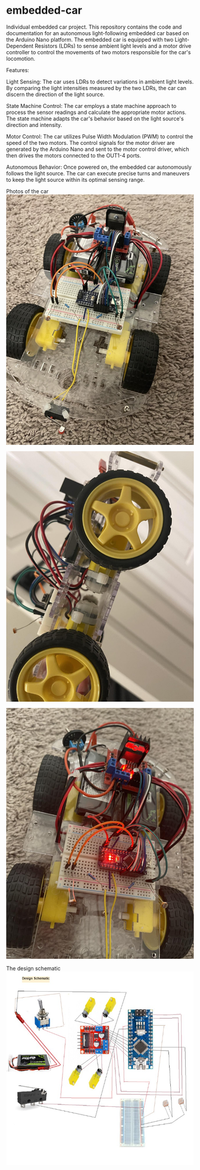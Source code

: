 # embedded-car

Individual embedded car project.
This repository contains the code and documentation for an autonomous light-following embedded car based on the Arduino Nano platform. The embedded car is equipped with two Light-Dependent Resistors (LDRs) to sense ambient light levels and a motor drive controller to control the movements of two motors responsible for the car's locomotion.

Features:

Light Sensing: The car uses LDRs to detect variations in ambient light levels. By comparing the light intensities measured by the two LDRs, the car can discern the direction of the light source.

State Machine Control: The car employs a state machine approach to process the sensor readings and calculate the appropriate motor actions. The state machine adapts the car's behavior based on the light source's direction and intensity.

Motor Control: The car utilizes Pulse Width Modulation (PWM) to control the speed of the two motors. The control signals for the motor driver are generated by the Arduino Nano and sent to the motor control driver, which then drives the motors connected to the OUT1-4 ports.

Autonomous Behavior: Once powered on, the embedded car autonomously follows the light source. The car can execute precise turns and maneuvers to keep the light source within its optimal sensing range.

Photos of the car
![image](https://github.com/ryanly36/embedded-car/blob/main/photos/embedded-car1.jpg)

![image](https://github.com/ryanly36/embedded-car/blob/main/photos/embedded-car2.jpg)

![image](https://github.com/ryanly36/embedded-car/blob/main/photos/embedded-car3.jpg)

The design schematic
![image](https://github.com/ryanly36/embedded-car/blob/main/photos/embedded-car-schematic.jpg)
